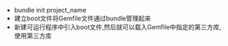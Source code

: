 - bundle init project_name
- 建立boot文件将Gemfile文件通过bundle管理起来
- 新建可运行程序中引入boot文件,然后就可以载入Gemfile中指定的第三方库,使用第三方库
